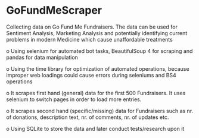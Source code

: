 # GoFundMeScraper
Collecting data on Go Fund Me Fundraisers. The data can be used for Sentiment Analysis, Marketing Analysis and potentially identifying current problems in modern Medicine which cause unaffordable treatments

o Using selenium for automated bot tasks, BeautifulSoup 4 for scraping and pandas for data manipulation

o Using the time library for optimization of automated operations, because improper web loadings could cause errors during seleniums and BS4 operations

o It scrapes first hand (general) data for the first 500 Fundraisers. It uses selenium to switch pages in order to load more entries.

o It scrapes second hand (specific/missing) data for Fundraisers such as nr. of donations, description text, nr. of comments, nr. of updates etc.

o Using SQLite to store the data and later conduct tests/research upon it

